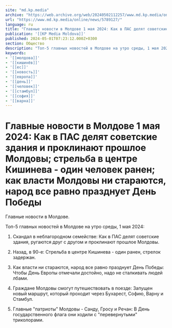 ```yaml
---
site: "md.kp.media"
archive: "https://web.archive.org/web/20240502112257/www.md.kp.media/online/news/5789127/"
url: "https://www.md.kp.media/online/news/5789127/"
language: ru
title: "Главные новости в Молдове 1 мая 2024: Как в ПАС делят советские здания и проклинают прошлое Молдовы; стрельба в центре Кишинева - один человек ранен; как власти Молдовы ни стараются, народ все равно празднует День Победы"
publication: '[[KP Media Moldova]]'
published: 2024-05-01T07:23:12.000Z+0300
section: Общество
description: "Топ-5 главных новостей в Молдове на утро среды, 1 мая 2024"
keywords:
- '[[молдова]]'
- '[[кишинёв]]'
- '[[ес]]'
- '[[новость]]'
- '[[европа]]'
- '[[день]]'
- '[[человек]]'
- '[[стамбул]]'
- '[[софия]]'
- '[[варна]]'
---
```


# Главные новости в Молдове 1 мая 2024: Как в ПАС делят советские здания и проклинают прошлое Молдовы; стрельба в центре Кишинева - один человек ранен; как власти Молдовы ни стараются, народ все равно празднует День Победы

Главные новости в Молдове.

Топ-5 главных новостей в Молдове на утро среды, 1 мая 2024:

1. Скандал в неблагородном семействе: Как в ПАС делят советские здания, ругаются друг с другом и проклинают прошлое Молдовы.

2. Назад, в 90-е: Стрельба в центре Кишинева - один ранен, стрелок задержан.

3. Как власти ни стараются, народ все равно празднует День Победы: Чтобы День Европы отмечали достойно, надо не сталкивать людей лбами.

4. Граждане Молдовы смогут путешествовать в поезде: Запущен новый маршрут, который проходит через Бухарест, Софию, Варну и Стамбул.

5. Главные "патриоты" Молдовы - Санду, Гросу и Речан: В День государственного флага они ходили с "перевернутыми" триколорами.
